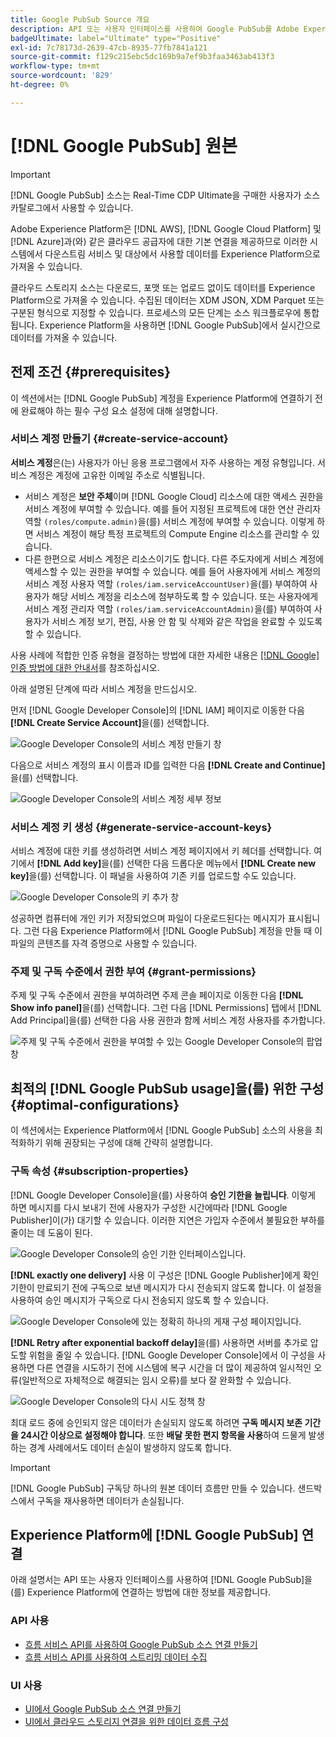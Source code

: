 ```yaml
---
title: Google PubSub Source 개요
description: API 또는 사용자 인터페이스를 사용하여 Google PubSub를 Adobe Experience Platform에 연결하는 방법을 알아봅니다.
badgeUltimate: label="Ultimate" type="Positive"
exl-id: 7c78173d-2639-47cb-8935-77fb7841a121
source-git-commit: f129c215ebc5dc169b9a7ef9b3faa3463ab413f3
workflow-type: tm+mt
source-wordcount: '829'
ht-degree: 0%

---
```


# [!DNL Google PubSub] 원본

>[!IMPORTANT]
>
>[!DNL Google PubSub] 소스는 Real-Time CDP Ultimate을 구매한 사용자가 소스 카탈로그에서 사용할 수 있습니다.

Adobe Experience Platform은 [!DNL AWS], [!DNL Google Cloud Platform] 및 [!DNL Azure]과(와) 같은 클라우드 공급자에 대한 기본 연결을 제공하므로 이러한 시스템에서 다운스트림 서비스 및 대상에서 사용할 데이터를 Experience Platform으로 가져올 수 있습니다.

클라우드 스토리지 소스는 다운로드, 포맷 또는 업로드 없이도 데이터를 Experience Platform으로 가져올 수 있습니다. 수집된 데이터는 XDM JSON, XDM Parquet 또는 구분된 형식으로 지정할 수 있습니다. 프로세스의 모든 단계는 소스 워크플로우에 통합됩니다. Experience Platform을 사용하면 [!DNL Google PubSub]에서 실시간으로 데이터를 가져올 수 있습니다.

## 전제 조건 {#prerequisites}

이 섹션에서는 [!DNL Google PubSub] 계정을 Experience Platform에 연결하기 전에 완료해야 하는 필수 구성 요소 설정에 대해 설명합니다.

### 서비스 계정 만들기 {#create-service-account}

**서비스 계정**&#x200B;은(는) 사용자가 아닌 응용 프로그램에서 자주 사용하는 계정 유형입니다. 서비스 계정은 계정에 고유한 이메일 주소로 식별됩니다.

* 서비스 계정은 **보안 주체**&#x200B;이며 [!DNL Google Cloud] 리소스에 대한 액세스 권한을 서비스 계정에 부여할 수 있습니다. 예를 들어 지정된 프로젝트에 대한 연산 관리자 역할 `(roles/compute.admin)`을(를) 서비스 계정에 부여할 수 있습니다. 이렇게 하면 서비스 계정이 해당 특정 프로젝트의 Compute Engine 리소스를 관리할 수 있습니다.
* 다른 한편으로 서비스 계정은 리소스이기도 합니다. 다른 주도자에게 서비스 계정에 액세스할 수 있는 권한을 부여할 수 있습니다. 예를 들어 사용자에게 서비스 계정의 서비스 계정 사용자 역할 `(roles/iam.serviceAccountUser)`을(를) 부여하여 사용자가 해당 서비스 계정을 리소스에 첨부하도록 할 수 있습니다. 또는 사용자에게 서비스 계정 관리자 역할 `(roles/iam.serviceAccountAdmin)`을(를) 부여하여 사용자가 서비스 계정 보기, 편집, 사용 안 함 및 삭제와 같은 작업을 완료할 수 있도록 할 수 있습니다.

사용 사례에 적합한 인증 유형을 결정하는 방법에 대한 자세한 내용은 [[!DNL Google] 인증 방법에 대한 안내서](https://cloud.google.com/docs/authentication)를 참조하십시오.

아래 설명된 단계에 따라 서비스 계정을 만드십시오.

먼저 [!DNL Google Developer Console]의 [!DNL IAM] 페이지로 이동한 다음 **[!DNL Create Service Account]**&#x200B;을(를) 선택합니다.

![Google Developer Console의 서비스 계정 만들기 창](../../images/tutorials/create/google-pubsub/create-service-account.png)

다음으로 서비스 계정의 표시 이름과 ID를 입력한 다음 **[!DNL Create and Continue]**&#x200B;을(를) 선택합니다.

![Google Developer Console의 서비스 계정 세부 정보](../../images/tutorials/create/google-pubsub/service-account-details.png)

### 서비스 계정 키 생성 {#generate-service-account-keys}

서비스 계정에 대한 키를 생성하려면 서비스 계정 페이지에서 키 헤더를 선택합니다. 여기에서 **[!DNL Add key]**&#x200B;을(를) 선택한 다음 드롭다운 메뉴에서 **[!DNL Create new key]**&#x200B;을(를) 선택합니다. 이 패널을 사용하여 기존 키를 업로드할 수도 있습니다.

![Google Developer Console의 키 추가 창](../../images/tutorials/create/google-pubsub/add-key.png)

성공하면 컴퓨터에 개인 키가 저장되었으며 파일이 다운로드된다는 메시지가 표시됩니다. 그런 다음 Experience Platform에서 [!DNL Google PubSub] 계정을 만들 때 이 파일의 콘텐츠를 자격 증명으로 사용할 수 있습니다.

### 주제 및 구독 수준에서 권한 부여 {#grant-permissions}

주제 및 구독 수준에서 권한을 부여하려면 주제 콘솔 페이지로 이동한 다음 **[!DNL Show info panel]**&#x200B;을(를) 선택합니다. 그런 다음 [!DNL Permissions] 탭에서 [!DNL Add Principal]을(를) 선택한 다음 사용 권한과 함께 서비스 계정 사용자를 추가합니다.

![주제 및 구독 수준에서 권한을 부여할 수 있는 Google Developer Console의 팝업 창](../../images/tutorials/create/google-pubsub/add-principal.png)

## 최적의 [!DNL Google PubSub usage]을(를) 위한 구성 {#optimal-configurations}

이 섹션에서는 Experience Platform에서 [!DNL Google PubSub] 소스의 사용을 최적화하기 위해 권장되는 구성에 대해 간략히 설명합니다.

### 구독 속성 {#subscription-properties}

[!DNL Google Developer Console]을(를) 사용하여 **승인 기한을 늘립니다**. 이렇게 하면 메시지를 다시 보내기 전에 사용자가 구성한 시간에따라 [!DNL Google Publisher]이(가) 대기할 수 있습니다. 이러한 지연은 가입자 수준에서 불필요한 부하를 줄이는 데 도움이 된다.

![Google Developer Console의 승인 기한 인터페이스입니다.](../../images/tutorials/create/google-pubsub/acknowledgement-deadline.png)

**[!DNL exactly one delivery]** 사용 이 구성은 [!DNL Google Publisher]에게 확인 기한이 만료되기 전에 구독으로 보낸 메시지가 다시 전송되지 않도록 합니다. 이 설정을 사용하여 승인 메시지가 구독으로 다시 전송되지 않도록 할 수 있습니다.

![Google Developer Console에 있는 정확히 하나의 게재 구성 페이지입니다.](../../images/tutorials/create/google-pubsub/exactly-one-delivery.png)

**[!DNL Retry after exponential backoff delay]**&#x200B;을(를) 사용하면 서버를 추가로 압도할 위험을 줄일 수 있습니다. [!DNL Google Developer Console]에서 이 구성을 사용하면 다른 연결을 시도하기 전에 시스템에 복구 시간을 더 많이 제공하여 일시적인 오류(일반적으로 자체적으로 해결되는 임시 오류)를 보다 잘 완화할 수 있습니다.

![Google Developer Console의 다시 시도 정책 창](../../images/tutorials/create/google-pubsub/retry-policy.png)

최대 로드 중에 승인되지 않은 데이터가 손실되지 않도록 하려면 **구독 메시지 보존 기간을 24시간 이상으로 설정해야 합니다**. 또한 **배달 못한 편지 항목을 사용**&#x200B;하여 드물게 발생하는 경계 사례에서도 데이터 손실이 발생하지 않도록 합니다.

>[!IMPORTANT]
>
>[!DNL Google PubSub] 구독당 하나의 원본 데이터 흐름만 만들 수 있습니다. 샌드박스에서 구독을 재사용하면 데이터가 손실됩니다.

## Experience Platform에 [!DNL Google PubSub] 연결

아래 설명서는 API 또는 사용자 인터페이스를 사용하여 [!DNL Google PubSub]을(를) Experience Platform에 연결하는 방법에 대한 정보를 제공합니다.

### API 사용

* [흐름 서비스 API를 사용하여 Google PubSub 소스 연결 만들기](../../tutorials/api/create/cloud-storage/google-pubsub.md)
* [흐름 서비스 API를 사용하여 스트리밍 데이터 수집](../../tutorials/api/collect/streaming.md)

### UI 사용

* [UI에서 Google PubSub 소스 연결 만들기](../../tutorials/ui/create/cloud-storage/google-pubsub.md)
* [UI에서 클라우드 스토리지 연결을 위한 데이터 흐름 구성](../../tutorials/ui/dataflow/streaming/cloud-storage-streaming.md)
